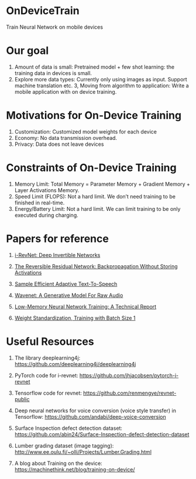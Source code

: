 # OnDeviceTrain
Train Neural Network on mobile devices

# Our goal
1. Amount of data is small: Pretrained model + few shot learning: the training data in devices is small.
2. Explore more data types: Currently only using images as input.  Support machine translation etc.
3, Moving from algorithm to application: Write a mobile application with on device training.

# Motivations for On-Device Training
1. Customization: Customized model weights for each device
2. Economy: No data transmission overhead. 
3. Privacy: Data does not leave devices

# Constraints of On-Device Training
1. Memory Limit: 
Total Memory = Parameter Memory + Gradient Memory + Layer Activations Memory. 
2. Speed Limit (FLOPS):
Not a hard limit. We don’t need training to be finished in real-time.
3. Energy/Battery Limit:
Not a hard limit. We can limit training to be only executed during charging.


# Papers for reference
1. [i-RevNet: Deep Invertible Networks](https://arxiv.org/pdf/1802.07088.pdf)

2. [The Reversible Residual Network: Backpropagation Without Storing Activations](https://arxiv.org/pdf/1707.04585.pdf)

3. [Sample Efficient Adaptive Text-To-Speech](https://arxiv.org/pdf/1809.10460.pdf)

4. [Wavenet: A Generative Model For Raw Audio](https://arxiv.org/pdf/1609.03499.pdf)

5. [Low-Memory Neural Network Training: A Technical Report](https://arxiv.org/pdf/1904.10631.pdf)

6. [Weight Standardization, Training with Batch Size 1](https://arxiv.org/pdf/1903.10520.pdf)

# Useful Resources
1. The library deeplearning4j:
https://github.com/deeplearning4j/deeplearning4j

2. PyTorch code for i-revnet:
https://github.com/jhjacobsen/pytorch-i-revnet

3. Tensorflow code for revnet:
https://github.com/renmengye/revnet-public

4. Deep neural networks for voice conversion (voice style transfer) in Tensorflow:
https://github.com/andabi/deep-voice-conversion

5. Surface Inspection defect detection dataset:
https://github.com/abin24/Surface-Inspection-defect-detection-dataset

6. Lumber grading dataset (image tagging):
http://www.ee.oulu.fi/~olli/Projects/Lumber.Grading.html

7. A blog about Training on the device:
https://machinethink.net/blog/training-on-device/
